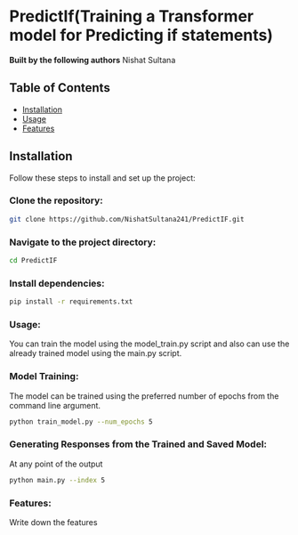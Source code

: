 # PredictIf(Training a Transformer model for Predicting if statements)
**Built by the following authors**
Nishat Sultana

## Table of Contents
- [Installation](#installation)
- [Usage](#usage)
- [Features](#features)

## Installation
Follow these steps to install and set up the project:

### Clone the repository:
```bash
git clone https://github.com/NishatSultana241/PredictIF.git
```
### Navigate to the project directory:
```bash
cd PredictIF
```
### Install dependencies:
```bash
pip install -r requirements.txt
```
### Usage:
You can train the model using the model_train.py script and also can use the already trained model using the main.py script.

### Model Training:
The model can be trained using the preferred number of epochs from the command line argument.
```bash
python train_model.py --num_epochs 5
```
### Generating Responses from the Trained and Saved Model:
At any point of the output
```bash
python main.py --index 5
```
### Features:
Write down the features




